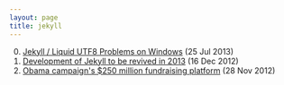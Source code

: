 ```yaml
---
layout: page
title: jekyll
---
```


0. [Jekyll / Liquid UTF8 Problems on Windows](/bookmark/2013/07/25/jekyll-liquid-utf8-windows.html) (25 Jul 2013) 
1. [Development of Jekyll to be revived in 2013](/bookmark/2012/12/16/wake-up-go-to-war.html) (16 Dec 2012) 
2. [Obama campaign's $250 million fundraising platform](/bookmark/2012/11/28/obama-platform.html) (28 Nov 2012) 
